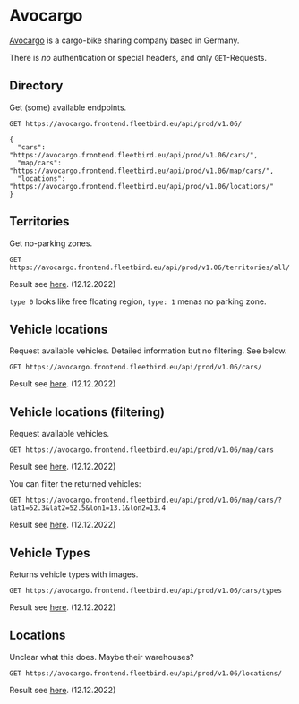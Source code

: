 # Avocargo

[Avocargo](https://www.avocargo.one/) is a cargo-bike sharing company based in Germany.

There is *no* authentication or special headers, and only `GET`-Requests.


## Directory
Get (some) available endpoints.

```
GET https://avocargo.frontend.fleetbird.eu/api/prod/v1.06/

{
  "cars": "https://avocargo.frontend.fleetbird.eu/api/prod/v1.06/cars/",
  "map/cars": "https://avocargo.frontend.fleetbird.eu/api/prod/v1.06/map/cars/",
  "locations": "https://avocargo.frontend.fleetbird.eu/api/prod/v1.06/locations/"
}
```

## Territories
Get no-parking zones.
```
GET https://avocargo.frontend.fleetbird.eu/api/prod/v1.06/territories/all/
```
Result see [here](https://gist.github.com/BastelPichi/ffbc239707fbf08390e35c99d1b5f6e3). (12.12.2022)

`type 0` looks like free floating region, `type: 1` menas no parking zone.

## Vehicle locations
Request available vehicles. Detailed information but no filtering. See below.
```
GET https://avocargo.frontend.fleetbird.eu/api/prod/v1.06/cars/
```
Result see [here](https://gist.github.com/BastelPichi/dd2dc84299dfad495f64523cd00d1017). (12.12.2022)

## Vehicle locations (filtering)
Request available vehicles. 
```
GET https://avocargo.frontend.fleetbird.eu/api/prod/v1.06/map/cars
```
Result see [here](https://gist.github.com/BastelPichi/a7ecd669f586b73bd90e19d7c8b3837f). (12.12.2022)

You can filter the returned vehicles:
```
GET https://avocargo.frontend.fleetbird.eu/api/prod/v1.06/map/cars/?lat1=52.3&lat2=52.5&lon1=13.1&lon2=13.4
```
Result see [here](https://gist.github.com/BastelPichi/260d5bc5620bb2aaecc201766c6347b6). (12.12.2022)

## Vehicle Types
Returns vehicle types with images.
```
GET https://avocargo.frontend.fleetbird.eu/api/prod/v1.06/cars/types
```
Result see [here](https://gist.github.com/BastelPichi/aba977b45acdfdb03496b3dbba59fad9). (12.12.2022)

## Locations
Unclear what this does. Maybe their warehouses?
```
GET https://avocargo.frontend.fleetbird.eu/api/prod/v1.06/locations/
```
Result see [here](https://gist.github.com/BastelPichi/d3b5ae49173fdcd1aeabae26fe29d8b4). (12.12.2022)

